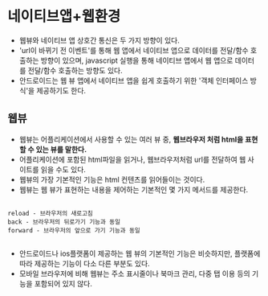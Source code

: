 # 네이티브앱+웹환경
- 웹뷰와 네이티브 앱 상호간 통신은 두 가지 방향이 있다. 
- 'url이 바뀌기 전 이벤트'를 통해 웹 앱에서 네이티브 앱으로 데이터를 전달/함수 호출하는 방향이 있으며, 
javascript 실행을 통해 네이티브 앱에서 웹 앱으로 데이터를 전달/함수 호출하는 방향도 있다. 
- 안드로이드는 웹 뷰 앱에서 네이티브 앱을 쉽게 호출하기 위한 '객체 인터페이스 방식'을 제공하기도 한다. 

## 웹뷰
- 웹뷰는 어플리케이션에서 사용할 수 있는 여러 뷰 중,  **웹브라우저 처럼 html을 표현할 수 있는 뷰를 말한다.** 
- 어플리케이션에 포함된 html파일을 읽거나, 웹브라우저처럼 url를 전달하여 웹 사이트를 읽을 수도 있다. 
- 웹뷰의 가장 기본적인 기능은 html 컨텐츠를 읽어들이는 것이다. 
- 웹뷰는 웹 뷰가 표현하는 내용을 제어하는 기본적인 몇 가지 메서드를 제공한다. 
  
```
  
reload - 브라우저의 새로고침
back - 브라우저의 뒤로가기 기능과 동일 
forward - 브라우저의 앞으로 가기 기능과 동일 
  
```
- 안드로이드나 ios플랫폼이 제공하는 웹 뷰의 기본적인 기능은 비슷하지만, 플랫폼에 따라 제공하는 기능이 다소 다른 부분도 있다. 
- 모바일 브라우저에 비해 웹뷰는 주소 표시줄이나 북마크 관리, 다중 탭 이용 등의 기능을 포함되어 있지 않다. 

